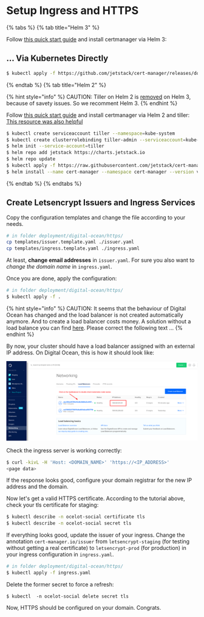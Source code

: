 # Setup Ingress and HTTPS

{% tabs %}
{% tab title="Helm 3" %}

Follow [this quick start guide](https://cert-manager.io/docs/) and install certmanager via Helm 3:

## … Via Kubernetes Directly

```bash
$ kubectl apply -f https://github.com/jetstack/cert-manager/releases/download/v1.1.0/cert-manager.yaml
```

{% endtab %}
{% tab title="Helm 2" %}

{% hint style="info" %}
CAUTION: Tiller on Helm 2 is [removed](https://helm.sh/docs/faq/#removal-of-tiller) on Helm 3, because of savety issues. So we recomment Helm 3.
{% endhint %}

Follow [this quick start guide](https://docs.cert-manager.io/en/latest/tutorials/acme/quick-start/index.html) and install certmanager via Helm 2 and tiller:
[This resource was also helpful](https://docs.cert-manager.io/en/latest/getting-started/install/kubernetes.html#installing-with-helm)

```bash
$ kubectl create serviceaccount tiller --namespace=kube-system
$ kubectl create clusterrolebinding tiller-admin --serviceaccount=kube-system:tiller --clusterrole=cluster-admin
$ helm init --service-account=tiller
$ helm repo add jetstack https://charts.jetstack.io
$ helm repo update
$ kubectl apply -f https://raw.githubusercontent.com/jetstack/cert-manager/release-0.11/deploy/manifests/00-crds.yaml
$ helm install --name cert-manager --namespace cert-manager --version v0.11.0 jetstack/cert-manager
```

{% endtab %}
{% endtabs %}

## Create Letsencrypt Issuers and Ingress Services

Copy the configuration templates and change the file according to your needs.

```bash
# in folder deployment/digital-ocean/https/
cp templates/issuer.template.yaml ./issuer.yaml
cp templates/ingress.template.yaml ./ingress.yaml
```

At least, **change email addresses** in `issuer.yaml`. For sure you also want
to _change the domain name_ in `ingress.yaml`.

Once you are done, apply the configuration:

```bash
# in folder deployment/digital-ocean/https/
$ kubectl apply -f .
```

{% hint style="info" %}
CAUTION: It seems that the behaviour of Digital Ocean has changed and the load balancer is not created automatically anymore. And to create a load balancer costs money. A solution without a load balance you can find [here](../no-loadbalancer/README.md). Please correct the following text …
{% endhint %}

By now, your cluster should have a load balancer assigned with an external IP
address. On Digital Ocean, this is how it should look like: 

![Screenshot of Digital Ocean dashboard showing external ip address](./ip-address.png)

Check the ingress server is working correctly:

```bash
$ curl -kivL -H 'Host: <DOMAIN_NAME>' 'https://<IP_ADDRESS>'
<page data>
```

If the response looks good, configure your domain registrar for the new IP address and the domain.

Now let's get a valid HTTPS certificate. According to the tutorial above, check your tls certificate for staging:

```bash
$ kubectl describe -n ocelot-social certificate tls
$ kubectl describe -n ocelot-social secret tls
```

If everything looks good, update the issuer of your ingress. Change the annotation `cert-manager.io/issuer` from `letsencrypt-staging` (for testing without getting a real certificate) to `letsencrypt-prod` (for production) in your ingress configuration in `ingress.yaml`.

```bash
# in folder deployment/digital-ocean/https/
$ kubectl apply -f ingress.yaml
```

Delete the former secret to force a refresh:

```text
$ kubectl  -n ocelot-social delete secret tls
```

Now, HTTPS should be configured on your domain. Congrats.
